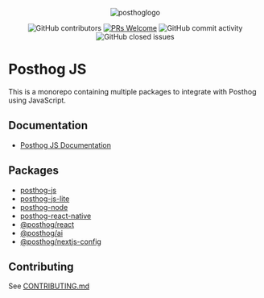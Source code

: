 <p align="center">
  <img alt="posthoglogo" src="https://user-images.githubusercontent.com/65415371/205059737-c8a4f836-4889-4654-902e-f302b187b6a0.png">
</p>
<p align="center">
  <img alt="GitHub contributors" src="https://img.shields.io/github/contributors/posthog/posthog"/>
  <a href='http://makeapullrequest.com'><img alt='PRs Welcome' src='https://img.shields.io/badge/PRs-welcome-brightgreen.svg?style=shields'/></a>
  <img alt="GitHub commit activity" src="https://img.shields.io/github/commit-activity/m/posthog/posthog-js"/>
  <img alt="GitHub closed issues" src="https://img.shields.io/github/issues-closed/posthog/posthog-js"/>
</p>

# Posthog JS

This is a monorepo containing multiple packages to integrate with Posthog using JavaScript.

## Documentation
- [Posthog JS Documentation](https://posthog.com/docs/libraries/js)

## Packages
- [posthog-js](./packages/browser/README.md)
- [posthog-js-lite](./packages/web/README.md)
- [posthog-node](./packages/node/README.md)
- [posthog-react-native](./packages/react-native/README.md)
- [@posthog/react](./packages/react/README.md)
- [@posthog/ai](./packages/ai/README.md)
- [@posthog/nextjs-config](./packages/nextjs-config/README.md)

## Contributing

See [CONTRIBUTING.md](./CONTRIBUTING.md)

